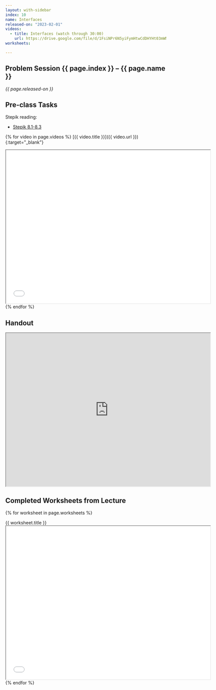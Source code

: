 ```yaml
---
layout: with-sidebar
index: 10
name: Interfaces
released-on: "2023-02-01"
videos:
  - title: Interfaces (watch through 30:00)
    url: https://drive.google.com/file/d/1FsiNPr6N5yiFymHtwCdDHYHt03mWNw_Q
worksheets:

---
```


## Problem Session {{ page.index }} – {{ page.name }}

_{{ page.released-on }}_

## Pre-class Tasks

Stepik reading:
- [Stepik 8.1-8.3](https://stepik.org/lesson/574307/step/1?unit=568892)

{% for video in page.videos %}
[{{ video.title }}]({{ video.url }}){:target="_blank"}

<iframe src="{{ video.url }}/preview" width="640" height="480" allow="autoplay"></iframe>
{% endfor %}

## Handout

<iframe src="https://drive.google.com/file/d/1-zmTcKTnnjQ_BUlKNweC77BxgVBCecgn/preview" width="640" height="480" allow="autoplay"></iframe>

## Completed Worksheets from Lecture

{% for worksheet in page.worksheets %}
<div class="worksheetBox">
{{ worksheet.title }}
<br>
<iframe src="{{ worksheet.url }}/preview" width="640" height="480" allow="autoplay"></iframe>
</div>
{% endfor %}